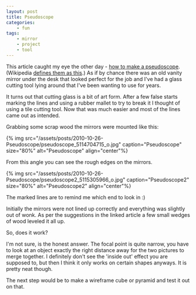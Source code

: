 ```yaml
---
layout: post
title: Pseudoscope
categories:
    - fun
tags:
    - mirror
    - project
    - tool
---
```


This article caught my eye the other day - [how to make a pseudoscope](http://pseudoscope.blogspot.com/). (Wikipedia [defines them as this](http://en.wikipedia.org/wiki/Pseudoscope).) As if by chance there was an old vanity mirror under the desk that looked perfect for the job and I've had a glass cutting tool lying around that I've been wanting to use for years.

It turns out that cutting glass is a bit of art form. After a few false starts marking the lines and using a rubber mallet to try to break it I thought of using a tile cutting tool. Now that was much easier and most of the lines came out as intended.

Grabbing some scrap wood the mirrors were mounted like this:

{% img src="/assets/posts/2010-10-26-Pseudoscope/pseudoscope_5114704715_o.jpg" caption="Pseudoscope" size="80%" alt="Pseudoscope" align="center"%}

From this angle you can see the rough edges on the mirrors.

{% img src="/assets/posts/2010-10-26-Pseudoscope/pseudoscope2_5115305966_o.jpg" caption="Pseudoscope2" size="80%" alt="Pseudoscope2" align="center"%}

The marked lines are to remind me which end to look in :)

Initially the mirrors were not lined up correctly and everything was slightly out of wonk. As per the suggestions in the linked article a few small wedges of wood leveled it all up.

So, does it work?

I'm not sure, is the honest answer. The focal point is quite narrow, you have to look at an object exactly the right distance away for the two pictures to merge together. I definitely don't see the 'inside out' effect you are supposed to, but then I think it only works on certain shapes anyways. It is pretty neat though.

The next step would be to make a wireframe cube or pyramid and test it out on that.